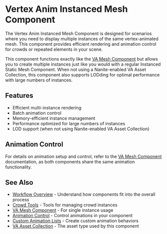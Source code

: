 # Vertex Anim Instanced Mesh Component

The Vertex Anim Instanced Mesh Component is designed for scenarios where you need to display multiple instances of the same vertex-animated mesh. This component provides efficient rendering and animation control for crowds or repeated elements in your scene.

This component functions exactly like the [VA Mesh Component](vertex-anim-mesh-component.md) but allows you to create multiple instances just like you would with a regular Instanced Static Mesh Component. When not using a Nanite-enabled VA Asset Collection, this component also supports LODding for optimal performance with large numbers of instances.

## Features
- Efficient multi-instance rendering
- Batch animation control
- Memory-efficient instance management
- Performance optimized for large numbers of instances
- LOD support (when not using Nanite-enabled VA Asset Collection)

## Animation Control

For details on animation setup and control, refer to the [VA Mesh Component](vertex-anim-mesh-component.md) documentation, as both components share the same animation functionality.

## See Also
- [Workflow Overview](workflow-overview.md) - Understand how components fit into the overall process
- [Crowd Tools](crowd-tools-editor-mode.md) - Tools for managing crowd instances
- [VA Mesh Component](vertex-anim-mesh-component.md) - For single instance usage
- [Animation Control](animation-control.md) - Control animations in your component
- [Custom Animation Lists](custom-animation-lists.md) - Create custom animation behaviors
- [VA Asset Collection](va-asset-collection.md) - The asset type used by this component
